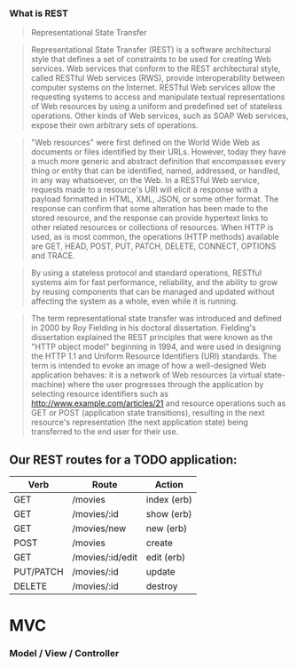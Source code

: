 ### What is REST

> Representational State Transfer


> Representational State Transfer (REST) is a software architectural style that defines a set of constraints to be used for creating Web services. Web services that conform to the REST architectural style, called RESTful Web services (RWS), provide interoperability between computer systems on the Internet. RESTful Web services allow the requesting systems to access and manipulate textual representations of Web resources by using a uniform and predefined set of stateless operations. Other kinds of Web services, such as SOAP Web services, expose their own arbitrary sets of operations.

> "Web resources" were first defined on the World Wide Web as documents or files identified by their URLs. However, today they have a much more generic and abstract definition that encompasses every thing or entity that can be identified, named, addressed, or handled, in any way whatsoever, on the Web. In a RESTful Web service, requests made to a resource's URI will elicit a response with a payload formatted in HTML, XML, JSON, or some other format. The response can confirm that some alteration has been made to the stored resource, and the response can provide hypertext links to other related resources or collections of resources. When HTTP is used, as is most common, the operations (HTTP methods) available are GET, HEAD, POST, PUT, PATCH, DELETE, CONNECT, OPTIONS and TRACE.

> By using a stateless protocol and standard operations, RESTful systems aim for fast performance, reliability, and the ability to grow by reusing components that can be managed and updated without affecting the system as a whole, even while it is running.

> The term representational state transfer was introduced and defined in 2000 by Roy Fielding in his doctoral dissertation. Fielding's dissertation explained the REST principles that were known as the "HTTP object model" beginning in 1994, and were used in designing the HTTP 1.1 and Uniform Resource Identifiers (URI) standards. The term is intended to evoke an image of how a well-designed Web application behaves: it is a network of Web resources (a virtual state-machine) where the user progresses through the application by selecting resource identifiers such as http://www.example.com/articles/21 and resource operations such as GET or POST (application state transitions), resulting in the next resource's representation (the next application state) being transferred to the end user for their use.


## Our REST routes for a TODO application:

| Verb | Route| Action|
|------|------|-------|
| GET | /movies | index (erb) | <!-- READ all movies -->
| GET | /movies/:id | show (erb) | <!-- READ one movie -->
| GET | /movies/new | new (erb) | <!-- CREATE one movie (form) -->
| POST | /movies | create | <!-- CREATE one movie (db) -->
| GET | /movies/:id/edit | edit (erb) | <!-- UPDATE one movie (form) -->
| PUT/PATCH | /movies/:id | update |  <!-- UPDATE one movie (db) -->
| DELETE | /movies/:id | destroy |  <!-- DELETE one movie (db) -->


# MVC 
###  Model / View / Controller
